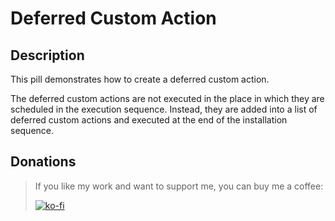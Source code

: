 # Deferred Custom Action

## Description

This pill demonstrates how to create a deferred custom action.

The deferred custom actions are not executed in the place in which they are scheduled in the execution sequence. Instead, they are added into a list of deferred custom actions and executed at the end of the installation sequence.


## Donations

> If you like my work and want to support me, you can buy me a coffee:
>
> [![ko-fi](https://www.ko-fi.com/img/githubbutton_sm.svg)](https://ko-fi.com/Y8Y62EZ8H)


